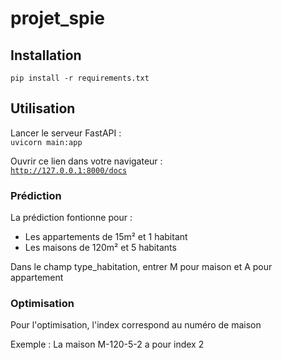 # projet_spie

## Installation

`pip install -r requirements.txt` 

## Utilisation

Lancer le serveur FastAPI :  
`uvicorn main:app`  

Ouvrir ce lien dans votre navigateur :  
[`http://127.0.0.1:8000/docs`](http://127.0.0.1:8000/docs)

### Prédiction
La prédiction fontionne pour :
- Les appartements de 15m² et 1 habitant
- Les maisons de 120m² et 5 habitants

Dans le champ type_habitation, entrer M pour maison et A pour appartement

### Optimisation
Pour l'optimisation, l'index correspond au numéro de maison 

Exemple : La maison M-120-5-2 a pour index 2
